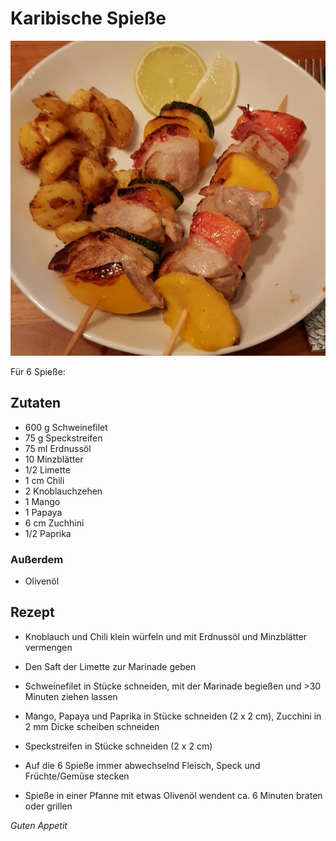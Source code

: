 # Karibische Spieße

![img](imgs/Karibische_Spiesse.jpg)

Für 6 Spieße:

## Zutaten
- 600 g Schweinefilet
- 75 g Speckstreifen
- 75 ml Erdnussöl
- 10 Minzblätter
- 1/2 Limette
- 1 cm Chili
- 2 Knoblauchzehen
- 1 Mango
- 1 Papaya
- 6 cm Zuchhini
- 1/2 Paprika

### Außerdem
- Olivenöl

## Rezept
- Knoblauch und Chili klein würfeln und mit Erdnussöl und Minzblätter vermengen

- Den Saft der Limette zur Marinade geben

- Schweinefilet in Stücke schneiden, mit der Marinade begießen und >30 Minuten ziehen lassen

- Mango, Papaya und Paprika in Stücke schneiden (2 x 2 cm), Zucchini in 2 mm Dicke scheiben schneiden

- Speckstreifen in Stücke schneiden (2 x 2 cm)

- Auf die 6 Spieße immer abwechselnd Fleisch, Speck und Früchte/Gemüse stecken

- Spieße in einer Pfanne mit etwas Olivenöl wendent ca. 6 Minuten braten oder grillen

*Guten Appetit*
